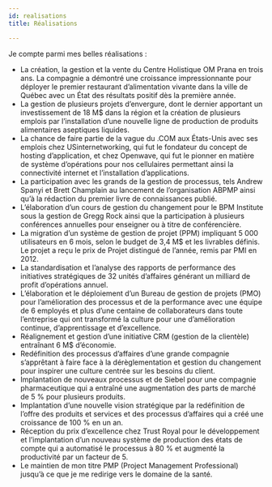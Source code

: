 ```yaml
---
id: realisations
title: Réalisations

---
```

Je compte parmi mes belles réalisations :

- La création, la gestion et la vente du Centre Holistique OM Prana en trois ans. La compagnie a démontré une croissance impressionnante pour déployer le premier restaurant d’alimentation vivante dans la ville de Québec avec un État des résultats positif dès la première année.
- La gestion de plusieurs projets d’envergure, dont le dernier apportant un investissement de 18 M\$ dans la région et la création de plusieurs emplois par l’installation d’une nouvelle ligne de production de produits alimentaires aseptiques liquides.
- La chance de faire partie de la vague du .COM aux États-Unis avec ses emplois chez USinternetworking, qui fut le fondateur du concept de hosting d’application, et chez Openwave, qui fut le pionner en matière de système d’opérations pour nos cellulaires permettant ainsi la connectivité internet et l’installation d’applications.
- La participation avec les grands de la gestion de processus, tels Andrew Spanyi et Brett Champlain au lancement de l’organisation ABPMP ainsi qu’à la rédaction du premier livre de connaissances publié.
- L’élaboration d’un cours de gestion du changement pour le BPM Institute sous la gestion de Gregg Rock ainsi que la participation à plusieurs conférences annuelles pour enseigner ou à titre de conférencière.
- La migration d’un système de gestion de projet (PPM) impliquant 5 000 utilisateurs en 6 mois, selon le budget de 3,4 M\$ et les livrables définis. Le projet a reçu le prix de Projet distingué de l’année, remis par PMI en 2012.
- La standardisation et l’analyse des rapports de performance des initiatives stratégiques de 32 unités d’affaires générant un milliard de profit d’opérations annuel.
- L’élaboration et le déploiement d’un Bureau de gestion de projets (PMO) pour l’amélioration des processus et de la performance avec une équipe de 6 employés et plus d’une centaine de collaborateurs dans toute l’entreprise qui ont transformé la culture pour une d’amélioration continue, d’apprentissage et d’excellence.
- Réalignement et gestion d’une initiative CRM (gestion de la clientèle) entraînant 6 M\$ d’économie.
- Redéfinition des processus d’affaires d’une grande compagnie s’apprêtant à faire face à la dérèglementation et gestion du changement pour inspirer une culture centrée sur les besoins du client.
- Implantation de nouveaux processus et de Siebel pour une compagnie pharmaceutique qui a entraîné une augmentation des parts de marché de 5 % pour plusieurs produits.
- Implantation d’une nouvelle vision stratégique par la redéfinition de l’offre des produits et services et des processus d’affaires qui a créé une croissance de 100 % en un an.
- Réception du prix d’excellence chez Trust Royal pour le développement et l’implantation d’un nouveau système de production des états de compte qui a automatisé le processus à 80 % et augmenté la productivité par un facteur de 5.
- Le maintien de mon titre PMP (Project Management Professional) jusqu’à ce que je me redirige vers le domaine de la santé.